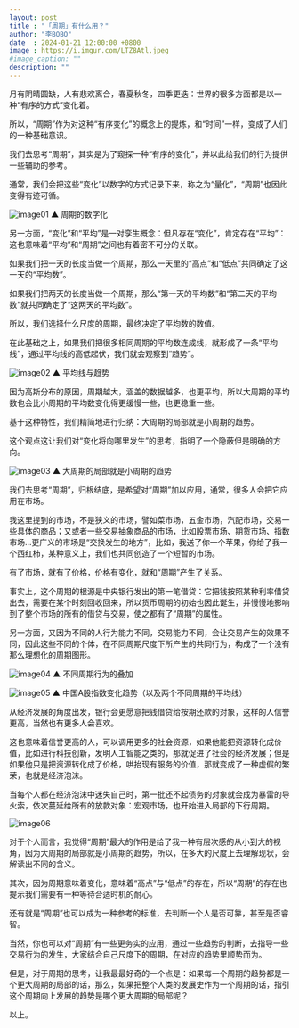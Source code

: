 ```yaml
---
layout: post
title : "「周期」有什么用？"
author: "李BOBO"
date  : 2024-01-21 12:00:00 +0800
image : https://i.imgur.com/LTZ8Atl.jpeg
#image_caption: ""
description: ""
---
```


月有阴晴圆缺，人有悲欢离合，春夏秋冬，四季更迭：世界的很多方面都是以一种“有序的方式”变化着。

<!--more-->

所以，“周期”作为对这种“有序变化”的概念上的提炼，和“时间”一样，变成了人们的一种基础意识。

我们去思考“周期”，其实是为了窥探一种“有序的变化”，并以此给我们的行为提供一些辅助的参考。

通常，我们会把这些“变化”以数字的方式记录下来，称之为“量化”，“周期”也因此变得有迹可循。

![image01](https://i.imgur.com/4E5aqL2.png)
▲ 周期的数字化

另一方面，“变化”和“平均”是一对孪生概念：但凡存在“变化”，肯定存在“平均”：这也意味着“平均”和“周期”之间也有着密不可分的关联。

如果我们把一天的长度当做一个周期，那么一天里的“高点”和“低点”共同确定了这一天的“平均数”。

如果我们把两天的长度当做一个周期，那么“第一天的平均数”和“第二天的平均数”就共同确定了“这两天的平均数”。

所以，我们选择什么尺度的周期，最终决定了平均数的数值。

在此基础之上，如果我们把很多相同周期的平均数连成线，就形成了一条“平均线”，通过平均线的高低起伏，我们就会观察到“趋势”。

![image02](https://i.imgur.com/aNr5IIe.png)
▲ 平均线与趋势

因为高斯分布的原因，周期越大，涵盖的数据越多，也更平均，所以大周期的平均数也会比小周期的平均数变化得更缓慢一些，也更稳重一些。

基于这种特性，我们精简地进行归纳：大周期的局部就是小周期的趋势。

这个观点这让我们对“变化将向哪里发生”的思考，指明了一个隐蔽但是明确的方向。

![image03](https://i.imgur.com/7oZk3Ub.png)
▲ 大周期的局部就是小周期的趋势

我们去思考“周期”，归根结底，是希望对“周期”加以应用，通常，很多人会把它应用在市场。

我这里提到的市场，不是狭义的市场，譬如菜市场，五金市场，汽配市场，交易一些具体的商品；又或者一些交易抽象商品的市场，比如股票市场、期货市场、指数市场...更广义的市场是“交换发生的地方”，比如，我送了你一个苹果，你给了我一个西红柿，某种意义上，我们也共同创造了一个短暂的市场。

有了市场，就有了价格，价格有变化，就和“周期”产生了关系。

事实上，这个周期的根源是中央银行发出的第一笔借贷：它把钱按照某种利率借贷出去，需要在某个时刻回收回来，所以货币周期的初始也因此诞生，并慢慢地影响到了整个市场的所有的借贷与交易，使之都有了“周期”的属性。

另一方面，又因为不同的人行为能力不同，交易能力不同，会让交易产生的效果不同，因此这些不同的个体，在不同周期尺度下所产生的共同行为，构成了一个没有那么理想化的周期图形。

![image04](https://i.imgur.com/daWTNWU.png)
▲ 不同周期行为的叠加

![image05](https://i.imgur.com/YUTyvD6.png)
▲ 中国A股指数变化趋势（以及两个不同周期的平均线）

从经济发展的角度出发，银行会更愿意把钱借贷给按期还款的对象，这样的人信誉更高，当然也有更多人会喜欢。

这也意味着信誉更高的人，可以调用更多的社会资源，如果他能把资源转化成价值，比如进行科技创新，发明人工智能之类的，那就促进了社会的经济发展；但是如果他只是把资源转化成了价格，哄抬现有服务的价值，那就变成了一种虚假的繁荣，也就是经济泡沫。

当每个人都在经济泡沫中迷失自己时，第一批还不起债务的对象就会成为暴雷的导火索，依次蔓延给所有的放款对象：宏观市场，也开始进入局部的下行周期。

![image06](https://i.imgur.com/DZaZlx2.png)

对于个人而言，我觉得“周期”最大的作用是给了我一种有层次感的从小到大的视角，因为大周期的局部就是小周期的趋势，所以，在多大的尺度上去理解现状，会解读出不同的含义。

其次，因为周期意味着变化，意味着“高点”与“低点”的存在，所以“周期”的存在也提示我们需要有一种等待合适时机的耐心。

还有就是“周期”也可以成为一种参考的标准，去判断一个人是否可靠，甚至是否睿智。

当然，你也可以对“周期”有一些更务实的应用，通过一些趋势的判断，去指导一些交易行为的发生，大家结合自己尺度下的周期，在对应的趋势里顺势而为。

但是，对于周期的思考，让我最最好奇的一个点是：如果每一个周期的趋势都是一个更大周期的局部的话，那么，如果把整个人类的发展史作为一个周期的话，指引这个周期向上发展的趋势是哪个更大周期的局部呢？

以上。

<!--END-->